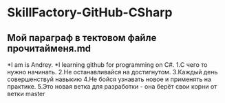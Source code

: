 # SkillFactory-GitHub-CSharp
## Мой параграф в тектовом файле прочитайменя.md
*I am is Andrey. 
*I learning github for programming on C#.
1.С чего то нужно начинать.
2.Не останавливайся на достигнутом.
3.Каждый день совершенствуй навыкию
4.Не бойся узнавать новое и применять на практике.
5.Это новая ветка для разработки - она берёт свои корни от ветки master
